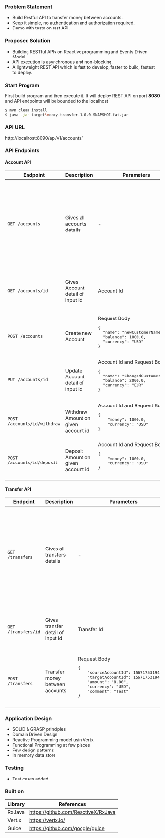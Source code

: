 ### Problem Statement
- Build Restful API to transfer money between accounts.
- Keep it simple, no authentication and authorization required.
- Demo with tests on rest API.

### Proposed Solution
- Building RESTful APIs on Reactive programming and Events Driven Model.
- API execution is asynchronous and non-blocking.
- A lightweight REST API which is fast to develop, faster to build, fastest to deploy.


### Start Program
First build program and then execute it. It will deploy REST API on port **8080** and API endpoints will be bounded to the localhost

```sh
$ mvn clean install
$ java -jar target\money-transfer-1.0.0-SNAPSHOT-fat.jar
```

### API URL
http://localhost:8090/api/v1/accounts/

### API Endpoints

#### Account API
<table>
   <thead>
      <tr>
         <th>Endpoint</th>
         <th>Description</th>
         <th>Parameters</th>
         <th>Response</th>
      </tr>
   </thead>
   <tbody>
      <tr>
         <td><code>GET /accounts</code></td>
         <td>Gives all accounts details</td>
         <td>-</td>
         <td>
            <pre>
[
   {
     "accountId": 15671753194731,
     "name": "Laxman",
     "balance": 1000.0,
     "currency": "USD",
     "createdTime": "2019-08-25T13:52Z"
   },
   {
     "accountId": 15671753194732,
     "name": "CustomerName",
     "balance": 1000.0,
     "currency": "USD",
     "createdTime": "2019-08-25T13:52Z"
   }
]
            </pre>
         </td>
      </tr>
      <tr>
         <td><code>GET /accounts/id </code></td>
         <td>Gives Account detail of input id</td>
         <td>Account Id</td>
         <td>
            <pre>
{
  "accountId": 15671753194731,
  "name": "Laxman",
  "balance": 1000.0,
  "currency": "USD",
  "createdTime": "2019-08-25T13:52Z"
}
            </pre>
         </td>
      </tr>
      <tr>
         <td><code>POST /accounts </code></td>
         <td>Create new Account</td>
         <td> Request Body           
            <pre>
{ 
  "name": "newCustomerName",
  "balance": 1000.0,
  "currency": "USD"
}
            </pre></td>
         <td>
            <pre>
{
  "message": "Account successfully created",
  "status": 200,
  "accountId": 6425165732534687307,
  "createdOn": "2019-08-25T13:35Z"
}
            </pre>
         </td>
      </tr>
      <tr>
         <td><code>PUT /accounts/id </code></td>
         <td>Update Account detail of input id</td>
         <td> Account Id and
        Request Body           
            <pre>
{ 
  "name": "ChangedCustomerName",
  "balance": 2000.0,
  "currency": "EUR"
}
            </pre>
        </td>
         <td>
            <pre>
{
  "message": "Account successfully updated",
  "status": 200,
  "accountId": 6425165732534687307,
  "createdOn": "2019-08-25T13:35Z"
}
            </pre>
         </td>
      </tr>
      <tr>
         <td><code>POST /accounts/id/withdraw </code></td>
         <td>Withdraw Amount on given account id</td>
         <td> Account Id and
        Request Body           
            <pre>
{
    "money": 1000.0,
    "currency": "USD"
}
            </pre>
        </td>
         <td>
            <pre>
{
  "message": "Money withdrawn successfully",
  "status": 200
}
            </pre>
         </td>
      </tr>
      <tr>
         <td><code>POST /accounts/id/deposit </code></td>
         <td>Deposit Amount on given account id</td>
         <td> Account Id and
        Request Body           
            <pre>
{
    "money": 1000.0,
    "currency": "USD"
}
            </pre>
        </td>
         <td>
            <pre>
{
  "message": "Money deposited successfully",
  "status": 200
}
            </pre>
         </td>
      </tr>
   </tbody>
</table>

#### Transfer API
<table>
   <thead>
      <tr>
         <th>Endpoint</th>
         <th>Description</th>
         <th>Parameters</th>
         <th>Response</th>
      </tr>
   </thead>
   <tbody>
      <tr>
         <td><code>GET /transfers</code></td>
         <td>Gives all transfers details</td>
         <td>-</td>
         <td>
            <pre>
[
  {
    "transferId": "7acc9b0d-3c57-4c3d-8215-945e9c823a60",
    "sourceAccountId": 15671753194731,
    "targetAccountId": 15671753194732,
    "amount": 10.0,
    "currency": "USD",
    "comment": "Test"
  },
  {
    "transferId": "2a2a817e-be7b-49f7-a488-eb4098ccd2e4",
    "sourceAccountId": 15671753194732,
    "targetAccountId": 15671753194733,
    "amount": 10.0,
    "currency": "USD",
    "comment": "Test"
  }
]
            </pre>
         </td>
      </tr>
      <tr>
         <td><code>GET /transfers/id </code></td>
         <td>Gives transfer detail of input id</td>
         <td>Transfer Id</td>
         <td>
            <pre>
{
   "transferId": "7acc9b0d-3c57-4c3d-8215-945e9c823a60",
   "sourceAccountId": 15671753194731,
   "targetAccountId": 15671753194732,
   "amount": 10.0,
   "currency": "USD",
   "comment": "Test"
}
            </pre>
         </td>
      </tr>
      <tr>
         <td><code>POST /transfers </code></td>
         <td>Transfer money between accounts</td>
         <td> Request Body           
            <pre>
{
    "sourceAccountId": 15671753194732,
    "targetAccountId": 15671753194731,
    "amount": "8.00",
    "currency": "USD",
    "comment": "Test"
}
            </pre></td>
         <td>
            <pre>
{
  "message": "transfer request processed",
  "status": 200,
  "transferId": "1778c767-e4a6-4bed-b855-40b64c9b14c1",
  "transferState": "COMPLETED",
  "transferDate": "2019-08-25T18:54Z"
}
            </pre>
         </td>
      </tr>
       
   </tbody>
</table>

### Application Design
- SOLID & GRASP principles
- Domain Driven Design
- Reactive Programming model usin Vertx
- Functional Programming at few places
- Few design patterns 
- In memory data store


### Testing
- Test cases added

### Built on
| Library | References |
| -----------------| ---------- |
| RxJava | https://github.com/ReactiveX/RxJava |
| Vert.x | https://vertx.io/ |
| Guice  | https://github.com/google/guice |




